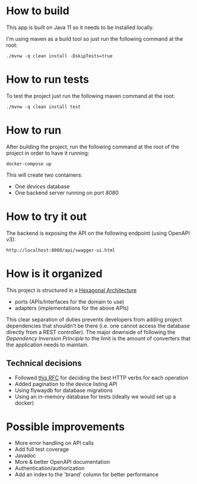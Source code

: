 # How to build
This app is built on Java 11 so it needs to be installed locally.

I'm using maven as a build tool so just run the following command at the root:

```./mvnw -q clean install -DskipTests=true```

# How to run tests
To test the project just run the following maven command at the root:

```./mvnw -q clean install test```

# How to run
After building the project, run the following command at the root of the project in order to have it running:

```docker-compose up```

This will create two containers:
* One *devices* database
* One backend server running on port *8080*

# How to try it out
The backend is exposing the API on the following endpoint (using OpenAPI v3):

``` http://localhost:8080/api/swagger-ui.html ```


# How is it organized
This project is structured in a [Hexagonal Architecture](https://en.wikipedia.org/wiki/Hexagonal_architecture_(software))
 * ports (APIs/Interfaces for the domain to use)
 * adapters (implementations for the above APIs)
 
This clear separation of duties prevents developers from adding project dependencies that shouldn't be there (i.e. one cannot access the database directly from a REST controller).
The major downside of following the *Dependency Inversion Principle* to the limit is the amount of converters that the application needs 
to maintain.
  
## Technical decisions
* Followed [this RFC](https://www.w3.org/Protocols/rfc2616/rfc2616-sec9.html) for deciding the best HTTP verbs for each operation
* Added pagination to the device listing API  
* Using flywaydb for database migrations
* Using an in-memory database for tests (ideally we would set up a docker)

# Possible improvements
* More error handling on API calls
* Add full test coverage
* Javadoc
* More & better OpenAPI documentation
* Authentication/authorization
* Add an index to the 'brand' column for better performance
